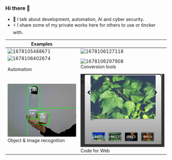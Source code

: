 ### Hi there 👋

- 💬 I talk about development, automation, AI and cyber security.
- ⚡ I share some of my private works here for others to use or tincker with.

| Examples                                                                                                                                                                                      |                                                                                                                                                                                               |
| --------------------------------------------------------------------------------------------------------------------------------------------------------------------------------------------- | --------------------------------------------------------------------------------------------------------------------------------------------------------------------------------------------- |
| ![1678105488671](https://file+.vscode-resource.vscode-cdn.net/c%3A/Users/deva/OneDrive%20-%20Nordic%20Semiconductor/Documents/Code/deonvz/image/README/1678105488671.png)                       | ![1678106127118](https://file+.vscode-resource.vscode-cdn.net/c%3A/Users/deva/OneDrive%20-%20Nordic%20Semiconductor/Documents/Code/deonvz/image/README/1678106127118.png)                       |
| ![1678106402674](https://file+.vscode-resource.vscode-cdn.net/c%3A/Users/deva/OneDrive%20-%20Nordic%20Semiconductor/Documents/Code/deonvz/image/README/1678106402674.png)<br /><br />Automation | ![1678106297908](https://file+.vscode-resource.vscode-cdn.net/c%3A/Users/deva/OneDrive%20-%20Nordic%20Semiconductor/Documents/Code/deonvz/image/README/1678106297908.png)<br />Conversion tools |
| ![1678106578537](image/README/1678106578537.png)<br />Object & Image recognition                                                                                                                | ![1678106597996](image/README/1678106597996.png)<br />Code for Web                                                                                                                              |

<!--
**deonvz/deonvz** is a ✨ _special_ ✨ repository because its `README.md` (this file) appears on your GitHub profile.

Here are some ideas to get you started:

- 🔭 I’m currently working on ...
- 🌱 I’m currently learning ...
- 👯 I’m looking to collaborate on ...
- 🤔 I’m looking for help with ...
- 💬 Ask me about ...
- 📫 How to reach me: ...
- 😄 Pronouns: ...
- ⚡ Fun fact: ...
-->
